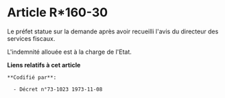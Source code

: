 # Article R*160-30

Le préfet statue sur la demande après avoir recueilli l'avis du directeur des services fiscaux.

L'indemnité allouée est à la charge de l'Etat.

**Liens relatifs à cet article**

	**Codifié par**:

	  - Décret n°73-1023 1973-11-08
